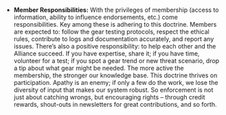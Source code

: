 - **Member Responsibilities:** With the privileges of membership (access to information, ability to influence endorsements, etc.) come responsibilities. Key among these is adhering to this doctrine. Members are expected to: follow the gear testing protocols, respect the ethical rules, contribute to logs and documentation accurately, and report any issues. There’s also a positive responsibility: to help each other and the Alliance succeed. If you have expertise, share it; if you have time, volunteer for a test; if you spot a gear trend or new threat scenario, drop a tip about what gear might be needed. The more active the membership, the stronger our knowledge base. This doctrine thrives on participation. Apathy is an enemy; if only a few do the work, we lose the diversity of input that makes our system robust. So enforcement is not just about catching wrongs, but encouraging rights – through credit rewards, shout-outs in newsletters for great contributions, and so forth.